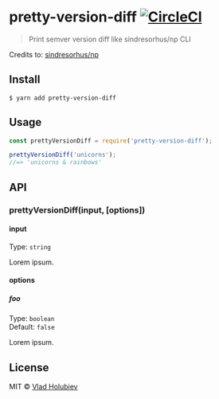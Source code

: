 # pretty-version-diff [![CircleCI](https://img.shields.io/circleci/project/github/vladgolubev/pretty-version-diff.svg)](https://circleci.com/gh/vladgolubev/pretty-version-diff)

> Print semver version diff like sindresorhus/np CLI

Credits to: [sindresorhus/np](https://github.com/sindresorhus/np/blob/master/lib/ui.js#L9)

## Install

```
$ yarn add pretty-version-diff
```

## Usage

```js
const prettyVersionDiff = require('pretty-version-diff');

prettyVersionDiff('unicorns');
//=> 'unicorns & rainbows'
```

## API

### prettyVersionDiff(input, [options])

#### input

Type: `string`

Lorem ipsum.

#### options

##### foo

Type: `boolean`<br>
Default: `false`

Lorem ipsum.

## License

MIT © [Vlad Holubiev](http://vladholubiev.com)
